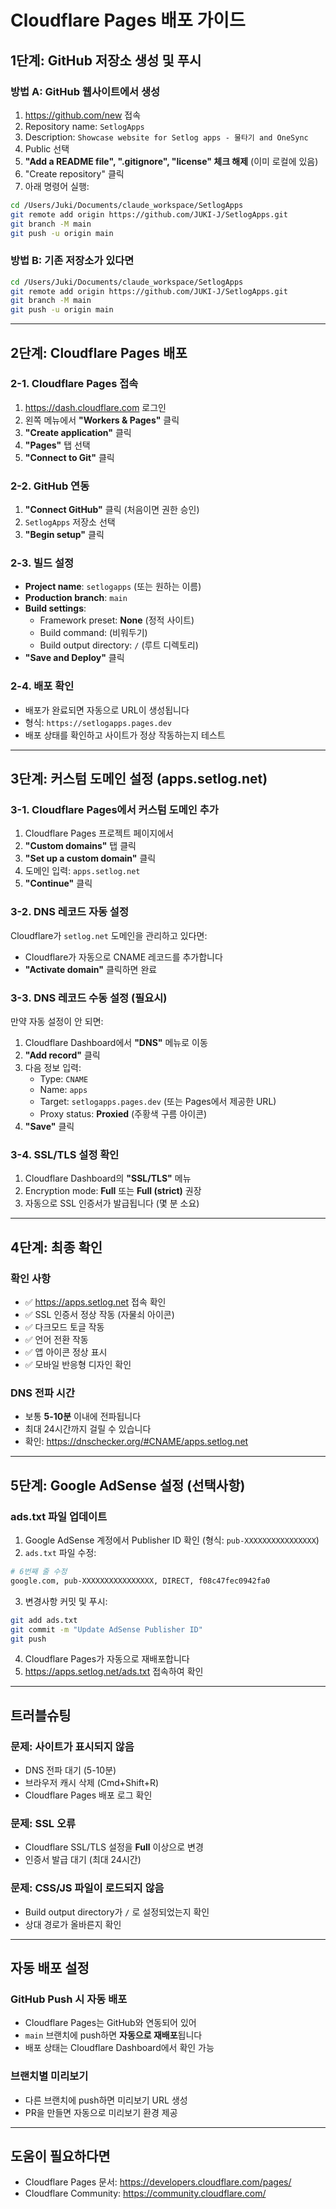 # Cloudflare Pages 배포 가이드

## 1단계: GitHub 저장소 생성 및 푸시

### 방법 A: GitHub 웹사이트에서 생성
1. https://github.com/new 접속
2. Repository name: `SetlogApps`
3. Description: `Showcase website for Setlog apps - 물타기 and OneSync`
4. Public 선택
5. **"Add a README file", ".gitignore", "license" 체크 해제** (이미 로컬에 있음)
6. "Create repository" 클릭
7. 아래 명령어 실행:
```bash
cd /Users/Juki/Documents/claude_workspace/SetlogApps
git remote add origin https://github.com/JUKI-J/SetlogApps.git
git branch -M main
git push -u origin main
```

### 방법 B: 기존 저장소가 있다면
```bash
cd /Users/Juki/Documents/claude_workspace/SetlogApps
git remote add origin https://github.com/JUKI-J/SetlogApps.git
git branch -M main
git push -u origin main
```

---

## 2단계: Cloudflare Pages 배포

### 2-1. Cloudflare Pages 접속
1. https://dash.cloudflare.com 로그인
2. 왼쪽 메뉴에서 **"Workers & Pages"** 클릭
3. **"Create application"** 클릭
4. **"Pages"** 탭 선택
5. **"Connect to Git"** 클릭

### 2-2. GitHub 연동
1. **"Connect GitHub"** 클릭 (처음이면 권한 승인)
2. `SetlogApps` 저장소 선택
3. **"Begin setup"** 클릭

### 2-3. 빌드 설정
- **Project name**: `setlogapps` (또는 원하는 이름)
- **Production branch**: `main`
- **Build settings**:
  - Framework preset: **None** (정적 사이트)
  - Build command: (비워두기)
  - Build output directory: `/` (루트 디렉토리)
- **"Save and Deploy"** 클릭

### 2-4. 배포 확인
- 배포가 완료되면 자동으로 URL이 생성됩니다
- 형식: `https://setlogapps.pages.dev`
- 배포 상태를 확인하고 사이트가 정상 작동하는지 테스트

---

## 3단계: 커스텀 도메인 설정 (apps.setlog.net)

### 3-1. Cloudflare Pages에서 커스텀 도메인 추가
1. Cloudflare Pages 프로젝트 페이지에서
2. **"Custom domains"** 탭 클릭
3. **"Set up a custom domain"** 클릭
4. 도메인 입력: `apps.setlog.net`
5. **"Continue"** 클릭

### 3-2. DNS 레코드 자동 설정
Cloudflare가 `setlog.net` 도메인을 관리하고 있다면:
- Cloudflare가 자동으로 CNAME 레코드를 추가합니다
- **"Activate domain"** 클릭하면 완료

### 3-3. DNS 레코드 수동 설정 (필요시)
만약 자동 설정이 안 되면:
1. Cloudflare Dashboard에서 **"DNS"** 메뉴로 이동
2. **"Add record"** 클릭
3. 다음 정보 입력:
   - Type: `CNAME`
   - Name: `apps`
   - Target: `setlogapps.pages.dev` (또는 Pages에서 제공한 URL)
   - Proxy status: **Proxied** (주황색 구름 아이콘)
4. **"Save"** 클릭

### 3-4. SSL/TLS 설정 확인
1. Cloudflare Dashboard의 **"SSL/TLS"** 메뉴
2. Encryption mode: **Full** 또는 **Full (strict)** 권장
3. 자동으로 SSL 인증서가 발급됩니다 (몇 분 소요)

---

## 4단계: 최종 확인

### 확인 사항
- ✅ https://apps.setlog.net 접속 확인
- ✅ SSL 인증서 정상 작동 (자물쇠 아이콘)
- ✅ 다크모드 토글 작동
- ✅ 언어 전환 작동
- ✅ 앱 아이콘 정상 표시
- ✅ 모바일 반응형 디자인 확인

### DNS 전파 시간
- 보통 **5-10분** 이내에 전파됩니다
- 최대 24시간까지 걸릴 수 있습니다
- 확인: https://dnschecker.org/#CNAME/apps.setlog.net

---

## 5단계: Google AdSense 설정 (선택사항)

### ads.txt 파일 업데이트
1. Google AdSense 계정에서 Publisher ID 확인 (형식: `pub-XXXXXXXXXXXXXXXX`)
2. `ads.txt` 파일 수정:
```bash
# 6번째 줄 수정
google.com, pub-XXXXXXXXXXXXXXXX, DIRECT, f08c47fec0942fa0
```
3. 변경사항 커밋 및 푸시:
```bash
git add ads.txt
git commit -m "Update AdSense Publisher ID"
git push
```
4. Cloudflare Pages가 자동으로 재배포합니다
5. https://apps.setlog.net/ads.txt 접속하여 확인

---

## 트러블슈팅

### 문제: 사이트가 표시되지 않음
- DNS 전파 대기 (5-10분)
- 브라우저 캐시 삭제 (Cmd+Shift+R)
- Cloudflare Pages 배포 로그 확인

### 문제: SSL 오류
- Cloudflare SSL/TLS 설정을 **Full** 이상으로 변경
- 인증서 발급 대기 (최대 24시간)

### 문제: CSS/JS 파일이 로드되지 않음
- Build output directory가 `/` 로 설정되었는지 확인
- 상대 경로가 올바른지 확인

---

## 자동 배포 설정

### GitHub Push 시 자동 배포
- Cloudflare Pages는 GitHub와 연동되어 있어
- `main` 브랜치에 push하면 **자동으로 재배포**됩니다
- 배포 상태는 Cloudflare Dashboard에서 확인 가능

### 브랜치별 미리보기
- 다른 브랜치에 push하면 미리보기 URL 생성
- PR을 만들면 자동으로 미리보기 환경 제공

---

## 도움이 필요하다면
- Cloudflare Pages 문서: https://developers.cloudflare.com/pages/
- Cloudflare Community: https://community.cloudflare.com/
